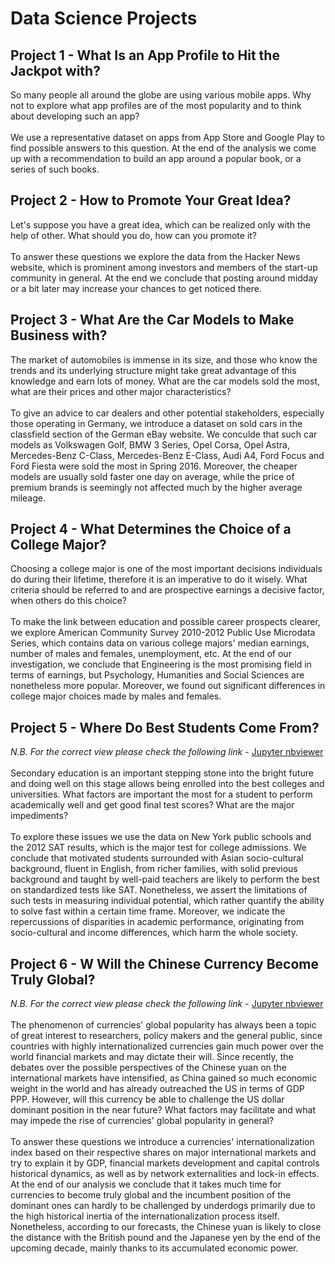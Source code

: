 # Data Science Projects
## Project 1 - What Is an App Profile to Hit the Jackpot with?
So many people all around the globe are using various mobile apps. Why not to explore what app profiles are of the most popularity and to think about developing such an app?
<br><br>
We use a representative dataset on apps from App Store and Google Play to find possible answers to this question. At the end of the analysis we come up with a recommendation to build an app around a popular book, or a series of such books.
<br>
## Project 2 - How to Promote Your Great Idea?
Let's suppose you have a great idea, which can be realized only with the help of other. What should you do, how can you promote it?
<br><br>
To answer these questions we explore the data from the Hacker News website, which is prominent among investors and members of the start-up community in general. At the end we conclude that posting around midday or a bit later may increase your chances to get noticed there.
<br>
## Project 3 - What Are the Car Models to Make Business with?
The market of automobiles is immense in its size, and those who know the trends and its underlying structure might take great advantage of this knowledge and earn lots of money. What are the car models sold the most, what are their prices and other major characteristics?
<br><br>
To give an advice to car dealers and other potential stakeholders, especially those operating in Germany, we introduce a dataset on sold cars in the classfield section of the German eBay website. We conculde that such car models as Volkswagen Golf, BMW 3 Series, Opel Corsa, Opel Astra, Mercedes-Benz C-Class, Mercedes-Benz E-Class, Audi A4, Ford Focus and Ford Fiesta were sold the most in Spring 2016. Moreover, the cheaper models are usually sold faster one day on average, while the price of premium brands is seemingly not affected much by the higher average mileage.
<br>
## Project 4 - What Determines the Choice of a College Major?
Choosing a college major is one of the most important decisions individuals do during their lifetime, therefore it is an imperative to do it wisely. What criteria should be referred to and are prospective earnings a decisive factor, when others do this choice?
<br><br>
To make the link between education and possible career prospects clearer, we explore American Community Survey 2010-2012 Public Use Microdata Series, which contains data on various college majors' median earnings, number of males and females, unemployment, etc. At the end of our investigation, we conclude that Engineering is the most promising field in terms of earnings, but Psychology, Humanities and Social Sciences are nonetheless more popular. Moreover, we found out significant differences in college major choices made by males and females.
<br>
## Project 5 - Where Do Best Students Come From?
*N.B. For the correct view please check the following link* - [Jupyter nbviewer](https://nbviewer.jupyter.org/github/Erzinrost/Data_Science_Projects/blob/6cda14f524874f23daa764832514564dd6eb0ff3/Project%205%20-%20Where%20Do%20Best%20Students%20Come%20From_.ipynb)
<br><br>
Secondary education is an important stepping stone into the bright future and doing well on this stage allows being enrolled into the best colleges and universities. What factors are important the most for a student to perform academically well and get good final test scores? What are the major impediments?
<br><br>
To explore these issues we use the data on New York public schools and the 2012 SAT results, which is the major test for college admissions. We conclude that motivated students surrounded with Asian socio-cultural background, fluent in English, from richer families, with solid previous background and taught by well-paid teachers are likely to perform the best on standardized tests like SAT. Nonetheless, we assert the limitations of such tests in measuring individual potential, which rather quantify the ability to solve fast within a certain time frame. Moreover, we indicate the repercussions of disparities in academic performance, originating from socio-cultural and income differences, which harm the whole society.
<br>
## Project 6 - W Will the Chinese Currency Become Truly Global?
*N.B. For the correct view please check the following link* - [Jupyter nbviewer](https://nbviewer.jupyter.org/github/Erzinrost/Data_Science_Projects/blob/ef3f3db1de4881c8201eabda28954d9239ca7ff3/Project%206%20-%20Will%20the%20Chinese%20Currency%20Become%20Truly%20Global_.ipynb)
<br><br>
The phenomenon of currencies' global popularity has always been a topic of great interest to researchers, policy makers and the general public, since countries with highly internationalized currencies gain much power over the world financial markets and may dictate their will. Since recently, the debates over the possible perspectives of the Chinese yuan on the international markets have intensified, as China gained so much economic weight in the world and has already outreached the US in terms of GDP PPP. However, will this currency be able to challenge the US dollar dominant position in the near future? What factors may facilitate and what may impede the rise of currencies' global popularity in general?
<br><br>
To answer these questions we introduce a currencies' internationalization index based on their respective shares on major international markets and try to explain it by GDP, financial markets development and capital controls historical dynamics, as well as by network externalities and lock-in effects. At the end of our analysis we conclude that it takes much time for currencies to become truly global and the incumbent position of the dominant ones can hardly to be challenged by underdogs primarily due to the high historical inertia of the internationalization process itself. Nonetheless, according to our forecasts, the Chinese yuan is likely to close the distance with the British pound and the Japanese yen by the end of the upcoming decade, mainly thanks to its accumulated economic power.
